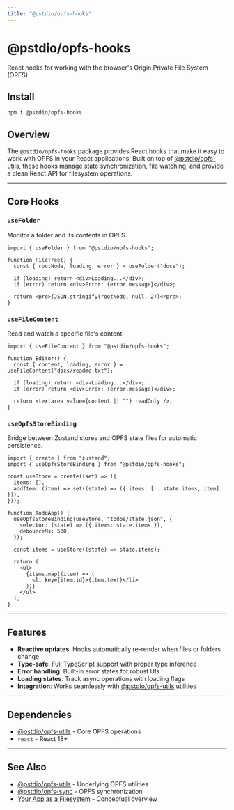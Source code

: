 ```yaml
---
title: "@pstdio/opfs-hooks"
---
```


# @pstdio/opfs-hooks

React hooks for working with the browser's Origin Private File System (OPFS).

## Install

```bash
npm i @pstdio/opfs-hooks
```

## Overview

The `@pstdio/opfs-hooks` package provides React hooks that make it easy to work with OPFS in your React applications. Built on top of [@pstdio/opfs-utils](/packages/opfs-utils), these hooks manage state synchronization, file watching, and provide a clean React API for filesystem operations.

---

## Core Hooks

### `useFolder`

Monitor a folder and its contents in OPFS.

```tsx
import { useFolder } from "@pstdio/opfs-hooks";

function FileTree() {
  const { rootNode, loading, error } = useFolder("docs");

  if (loading) return <div>Loading...</div>;
  if (error) return <div>Error: {error.message}</div>;

  return <pre>{JSON.stringify(rootNode, null, 2)}</pre>;
}
```

### `useFileContent`

Read and watch a specific file's content.

```tsx
import { useFileContent } from "@pstdio/opfs-hooks";

function Editor() {
  const { content, loading, error } = useFileContent("docs/readme.txt");

  if (loading) return <div>Loading...</div>;
  if (error) return <div>Error: {error.message}</div>;

  return <textarea value={content || ""} readOnly />;
}
```

### `useOpfsStoreBinding`

Bridge between Zustand stores and OPFS state files for automatic persistence.

```tsx
import { create } from "zustand";
import { useOpfsStoreBinding } from "@pstdio/opfs-hooks";

const useStore = create((set) => ({
  items: [],
  addItem: (item) => set((state) => ({ items: [...state.items, item] })),
}));

function TodoApp() {
  useOpfsStoreBinding(useStore, "todos/state.json", {
    selector: (state) => ({ items: state.items }),
    debounceMs: 500,
  });

  const items = useStore((state) => state.items);

  return (
    <ul>
      {items.map((item) => (
        <li key={item.id}>{item.text}</li>
      ))}
    </ul>
  );
}
```

---

## Features

- **Reactive updates**: Hooks automatically re-render when files or folders change
- **Type-safe**: Full TypeScript support with proper type inference
- **Error handling**: Built-in error states for robust UIs
- **Loading states**: Track async operations with loading flags
- **Integration**: Works seamlessly with [@pstdio/opfs-utils](/packages/opfs-utils) utilities

---

## Dependencies

- [@pstdio/opfs-utils](/packages/opfs-utils) - Core OPFS operations
- `react` - React 18+

---

## See Also

- [@pstdio/opfs-utils](/packages/opfs-utils) - Underlying OPFS utilities
- [@pstdio/opfs-sync](/packages/opfs-sync) - OPFS synchronization
- [Your App as a Filesystem](/concepts/filesystem) - Conceptual overview
